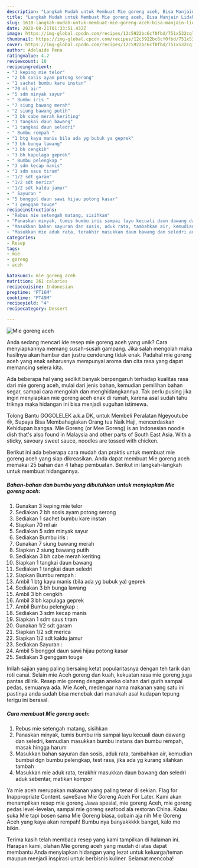 ```yaml
---
description: "Langkah Mudah untuk Membuat Mie goreng aceh, Bisa Manjain Lidah"
title: "Langkah Mudah untuk Membuat Mie goreng aceh, Bisa Manjain Lidah"
slug: 1610-langkah-mudah-untuk-membuat-mie-goreng-aceh-bisa-manjain-lidah
date: 2020-08-21T01:33:51.432Z
image: https://img-global.cpcdn.com/recipes/12c5922bc6cf0fbd/751x532cq70/mie-goreng-aceh-foto-resep-utama.jpg
thumbnail: https://img-global.cpcdn.com/recipes/12c5922bc6cf0fbd/751x532cq70/mie-goreng-aceh-foto-resep-utama.jpg
cover: https://img-global.cpcdn.com/recipes/12c5922bc6cf0fbd/751x532cq70/mie-goreng-aceh-foto-resep-utama.jpg
author: Adelaide Pena
ratingvalue: 4.2
reviewcount: 10
recipeingredient:
- "3 keping mie telor"
- "2 bh sosis ayam potong serong"
- "1 sachet bumbu kare instan"
- "70 ml air"
- "5 sdm minyak sayur"
- " Bumbu iris "
- "7 siung bawang merah"
- "2 siung bawang putih"
- "3 bh cabe merah keriting"
- "1 tangkai daun bawang"
- "1 tangkai daun seledri"
- " Bumbu rempah "
- "1 btg kayu manis bila ada yg bubuk ya geprek"
- "3 bh bunga lawang"
- "3 bh cengkih"
- "3 bh kapulaga geprek"
- " Bumbu pelengkap "
- "3 sdm kecap manis"
- "1 sdm saus tiram"
- "1/2 sdt garam"
- "1/2 sdt merica"
- "1/2 sdt kaldu jamur"
- " Sayuran "
- "5 bonggol daun sawi hijau potong kasar"
- "3 genggam touge"
recipeinstructions:
- "Rebus mie setengah matang, sisihkan"
- "Panaskan minyak, tumis bumbu iris sampai layu kecuali daun dawang dan seledri, kemudian masukkan bumbu instans dan bumbu rempah, masak hingga harum"
- "Masukkan bahan sayuran dan sosis, aduk rata, tambahkan air, kemudian bumbui dgn bumbu pelengkap, test rasa, jika ada yg kurang silahkan tambah"
- "Masukkan mie aduk rata, terakhir masukkan daun bawang dan seledri aduk sebentar, matikan kompor"
categories:
- Resep
tags:
- mie
- goreng
- aceh

katakunci: mie goreng aceh 
nutrition: 261 calories
recipecuisine: Indonesian
preptime: "PT16M"
cooktime: "PT49M"
recipeyield: "4"
recipecategory: Dessert

---
```



![Mie goreng aceh](https://img-global.cpcdn.com/recipes/12c5922bc6cf0fbd/751x532cq70/mie-goreng-aceh-foto-resep-utama.jpg)

Anda sedang mencari ide resep mie goreng aceh yang unik? Cara menyiapkannya memang susah-susah gampang. Jika salah mengolah maka hasilnya akan hambar dan justru cenderung tidak enak. Padahal mie goreng aceh yang enak seharusnya mempunyai aroma dan cita rasa yang dapat memancing selera kita.

Ada beberapa hal yang sedikit banyak berpengaruh terhadap kualitas rasa dari mie goreng aceh, mulai dari jenis bahan, kemudian pemilihan bahan segar, sampai cara mengolah dan menghidangkannya. Tak perlu pusing jika ingin menyiapkan mie goreng aceh enak di rumah, karena asal sudah tahu triknya maka hidangan ini bisa menjadi suguhan istimewa.

Tolong Bantu GOGOLELEK a.k.a DK, untuk Membeli Peralatan Ngeyoutube 😢, Supaya Bisa Membahagiakan Orang tua Naik Haji, mencerdaskan Kehidupan bangsa. Mie Goreng (or Mee Goreng) is an Indonesian noodle dish that&#39;s also found in Malaysia and other parts of South East Asia. With a sticky, savoury sweet sauce, noodles are tossed with chicken.


Berikut ini ada beberapa cara mudah dan praktis untuk membuat mie goreng aceh yang siap dikreasikan. Anda dapat membuat Mie goreng aceh memakai 25 bahan dan 4 tahap pembuatan. Berikut ini langkah-langkah untuk membuat hidangannya.

<!--inarticleads1-->

##### Bahan-bahan dan bumbu yang dibutuhkan untuk menyiapkan Mie goreng aceh:

1. Gunakan 3 keping mie telor
1. Sediakan 2 bh sosis ayam potong serong
1. Sediakan 1 sachet bumbu kare instan
1. Siapkan 70 ml air
1. Sediakan 5 sdm minyak sayur
1. Sediakan  Bumbu iris :
1. Gunakan 7 siung bawang merah
1. Siapkan 2 siung bawang putih
1. Sediakan 3 bh cabe merah keriting
1. Siapkan 1 tangkai daun bawang
1. Sediakan 1 tangkai daun seledri
1. Siapkan  Bumbu rempah :
1. Ambil 1 btg kayu manis (bila ada yg bubuk ya) geprek
1. Sediakan 3 bh bunga lawang
1. Ambil 3 bh cengkih
1. Ambil 3 bh kapulaga geprek
1. Ambil  Bumbu pelengkap :
1. Sediakan 3 sdm kecap manis
1. Siapkan 1 sdm saus tiram
1. Gunakan 1/2 sdt garam
1. Siapkan 1/2 sdt merica
1. Siapkan 1/2 sdt kaldu jamur
1. Sediakan  Sayuran :
1. Ambil 5 bonggol daun sawi hijau potong kasar
1. Sediakan 3 genggam touge


Inilah sajian yang paling bersaing ketat popularitasnya dengan teh tarik dan roti canai. Selain mie Aceh goreng dan kuah, kekuatan rasa mie goreng juga pantas dilirik. Resep mie goreng dengan aneka olahan dari gurih sampai pedas, semuanya ada. Mie Aceh, medengar nama makanan yang satu ini pastinya anda sudah bisa menebak dari manakah asal kudapan tepung terigu ini berasal. 

<!--inarticleads2-->

##### Cara membuat Mie goreng aceh:

1. Rebus mie setengah matang, sisihkan
1. Panaskan minyak, tumis bumbu iris sampai layu kecuali daun dawang dan seledri, kemudian masukkan bumbu instans dan bumbu rempah, masak hingga harum
1. Masukkan bahan sayuran dan sosis, aduk rata, tambahkan air, kemudian bumbui dgn bumbu pelengkap, test rasa, jika ada yg kurang silahkan tambah
1. Masukkan mie aduk rata, terakhir masukkan daun bawang dan seledri aduk sebentar, matikan kompor


Ya mie aceh merupakan makanan yang paling tenar di sekian. Flag for Inappropriate Content. saveSave Mie Goreng Aceh For Later. Kami akan menampilkan resep mie goreng Jawa spesial, mie goreng Aceh, mie goreng pedas level-levelan, sampai mie goreng seafood ala restoran China. Kalau suka Mie tapi bosen sama Mie Goreng biasa, cobain aja nih Mie Goreng Aceh yang kaya akan rempah! Bumbu nya banyakkkkk banget, kalo mo bikin. 

Terima kasih telah membaca resep yang kami tampilkan di halaman ini. Harapan kami, olahan Mie goreng aceh yang mudah di atas dapat membantu Anda menyiapkan hidangan yang lezat untuk keluarga/teman maupun menjadi inspirasi untuk berbisnis kuliner. Selamat mencoba!
